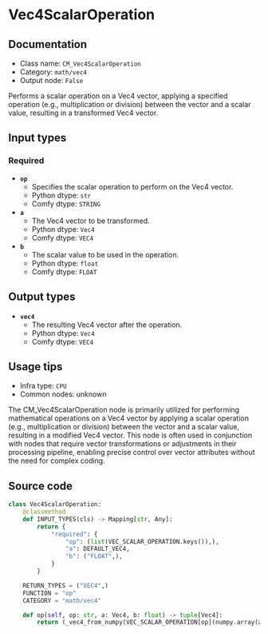 # Vec4ScalarOperation
## Documentation
- Class name: `CM_Vec4ScalarOperation`
- Category: `math/vec4`
- Output node: `False`

Performs a scalar operation on a Vec4 vector, applying a specified operation (e.g., multiplication or division) between the vector and a scalar value, resulting in a transformed Vec4 vector.
## Input types
### Required
- **`op`**
    - Specifies the scalar operation to perform on the Vec4 vector.
    - Python dtype: `str`
    - Comfy dtype: `STRING`
- **`a`**
    - The Vec4 vector to be transformed.
    - Python dtype: `Vec4`
    - Comfy dtype: `VEC4`
- **`b`**
    - The scalar value to be used in the operation.
    - Python dtype: `float`
    - Comfy dtype: `FLOAT`
## Output types
- **`vec4`**
    - The resulting Vec4 vector after the operation.
    - Python dtype: `Vec4`
    - Comfy dtype: `VEC4`
## Usage tips
- Infra type: `CPU`
- Common nodes: unknown

The CM_Vec4ScalarOperation node is primarily utilized for performing mathematical operations on a Vec4 vector by applying a scalar operation (e.g., multiplication or division) between the vector and a scalar value, resulting in a modified Vec4 vector. This node is often used in conjunction with nodes that require vector transformations or adjustments in their processing pipeline, enabling precise control over vector attributes without the need for complex coding.
## Source code
```python
class Vec4ScalarOperation:
    @classmethod
    def INPUT_TYPES(cls) -> Mapping[str, Any]:
        return {
            "required": {
                "op": (list(VEC_SCALAR_OPERATION.keys()),),
                "a": DEFAULT_VEC4,
                "b": ("FLOAT",),
            }
        }

    RETURN_TYPES = ("VEC4",)
    FUNCTION = "op"
    CATEGORY = "math/vec4"

    def op(self, op: str, a: Vec4, b: float) -> tuple[Vec4]:
        return (_vec4_from_numpy(VEC_SCALAR_OPERATION[op](numpy.array(a), b)),)

```
